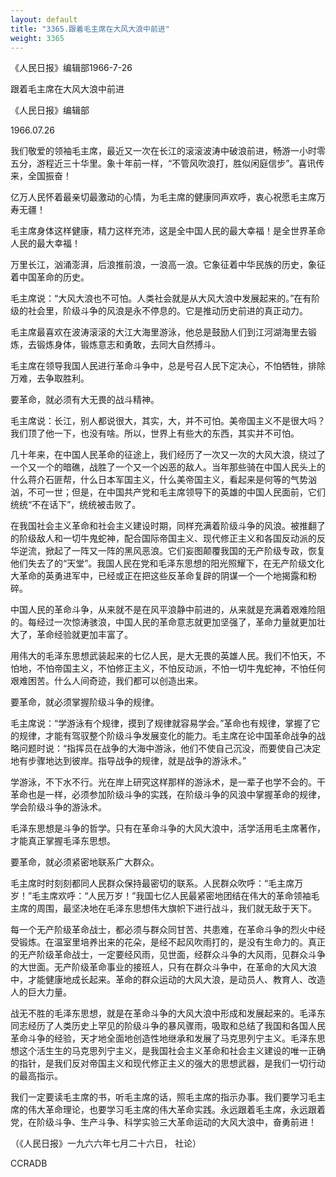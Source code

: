 ```yaml
---
layout: default
title: "3365.跟着毛主席在大风大浪中前进"
weight: 3365
---
```


《人民日报》编辑部1966-7-26

跟着毛主席在大风大浪中前进

《人民日报》编辑部

1966.07.26

我们敬爱的领袖毛主席，最近又一次在长江的滚滚波涛中破浪前进，畅游一小时零五分，游程近三十华里。象十年前一样，“不管风吹浪打，胜似闲庭信步”。喜讯传来，全国振奋！

亿万人民怀着最亲切最激动的心情，为毛主席的健康同声欢呼，衷心祝愿毛主席万寿无疆！

毛主席身体这样健康，精力这样充沛，这是全中国人民的最大幸福！是全世界革命人民的最大幸福！

万里长江，汹涌澎湃，后浪推前浪，一浪高一浪。它象征着中华民族的历史，象征着中国革命的历史。

毛主席说：“大风大浪也不可怕。人类社会就是从大风大浪中发展起来的。”在有阶级的社会里，阶级斗争的风浪是永不停息的。它是推动历史前进的真正动力。

毛主席最喜欢在波涛滚滚的大江大海里游泳，他总是鼓励人们到江河湖海里去锻炼，去锻炼身体，锻炼意志和勇敢，去同大自然搏斗。

毛主席在领导我国人民进行革命斗争中，总是号召人民下定决心，不怕牺牲，排除万难，去争取胜利。

要革命，就必须有大无畏的战斗精神。

毛主席说：长江，别人都说很大，其实，大，并不可怕。美帝国主义不是很大吗？我们顶了他一下，也没有啥。所以，世界上有些大的东西，其实并不可怕。

几十年来，在中国人民革命的征途上，我们经历了一次又一次的大风大浪，绕过了一个又一个的暗礁，战胜了一个又一个凶恶的敌人。当年那些骑在中国人民头上的什么蒋介石匪帮，什么日本军国主义，什么美帝国主义，看起来是何等的气势汹汹，不可一世；但是，在中国共产党和毛主席领导下的英雄的中国人民面前，它们统统“不在话下”，统统被击败了。

在我国社会主义革命和社会主义建设时期，同样充满着阶级斗争的风浪。被推翻了的阶级敌人和一切牛鬼蛇神，配合国际帝国主义、现代修正主义和各国反动派的反华逆流，掀起了一阵又一阵的黑风恶浪。它们妄图颠覆我国的无产阶级专政，恢复他们失去了的“天堂”。我国人民在党和毛泽东思想的阳光照耀下，在无产阶级文化大革命的英勇进军中，已经或正在把这些反革命复辟的阴谋一个一个地揭露和粉碎。

中国人民的革命斗争，从来就不是在风平浪静中前进的，从来就是充满着艰难险阻的。每经过一次惊涛骇浪，中国人民的革命意志就更加坚强了，革命力量就更加壮大了，革命经验就更加丰富了。

用伟大的毛泽东思想武装起来的七亿人民，是大无畏的英雄人民。我们不怕天，不怕地，不怕帝国主义，不怕修正主义，不怕反动派，不怕一切牛鬼蛇神，不怕任何艰难困苦。什么人间奇迹，我们都可以创造出来。

要革命，就必须掌握阶级斗争的规律。

毛主席说：“学游泳有个规律，摸到了规律就容易学会。”革命也有规律，掌握了它的规律，才能有驾驭整个阶级斗争发展变化的能力。毛主席在论中国革命战争的战略问题时说：“指挥员在战争的大海中游泳，他们不使自己沉没，而要使自己决定地有步骤地达到彼岸。指导战争的规律，就是战争的游泳术。”

学游泳，不下水不行。光在岸上研究这样那样的游泳术，是一辈子也学不会的。干革命也是一样，必须参加阶级斗争的实践，在阶级斗争的风浪中掌握革命的规律，学会阶级斗争的游泳术。

毛泽东思想是斗争的哲学。只有在革命斗争的大风大浪中，活学活用毛主席著作，才能真正掌握毛泽东思想。

要革命，就必须紧密地联系广大群众。

毛主席时时刻刻都同人民群众保持最密切的联系。人民群众吹呼：“毛主席万岁！”毛主席欢呼：“人民万岁！”我国七亿人民最紧密地团结在伟大的革命领袖毛主席的周围，最坚决地在毛泽东思想伟大旗帜下进行战斗，我们就无敌于天下。

每一个无产阶级革命战士，都必须与群众同甘苦、共患难，在革命斗争的烈火中经受锻炼。在温室里培养出来的花朵，是经不起风吹雨打的，是没有生命力的。真正的无产阶级革命战士，一定要经风雨，见世面，经群众斗争的大风雨，见群众斗争的大世面。无产阶级革命事业的接班人，只有在群众斗争中，在革命的大风大浪中，才能健康地成长起来。革命的群众运动的大风大浪，是动员人、教育人、改造人的巨大力量。

战无不胜的毛泽东思想，就是在革命斗争的大风大浪中形成和发展起来的。毛泽东同志经历了人类历史上罕见的阶级斗争的暴风骤雨，吸取和总结了我国和各国人民革命斗争的经验，天才地全面地创造性地继承和发展了马克思列宁主义。毛泽东思想这个活生生的马克思列宁主义，是我国社会主义革命和社会主义建设的唯一正确的指针，是我们反对帝国主义和现代修正主义的强大的思想武器，是我们一切行动的最高指示。

我们一定要读毛主席的书，听毛主席的话，照毛主席的指示办事。我们要学习毛主席的伟大革命理论，也要学习毛主席的伟大革命实践。永远跟着毛主席，永远跟着党，在阶级斗争、生产斗争、科学实验三大革命运动的大风大浪中，奋勇前进！

（《人民日报》一九六六年七月二十六日， 社论）

CCRADB

